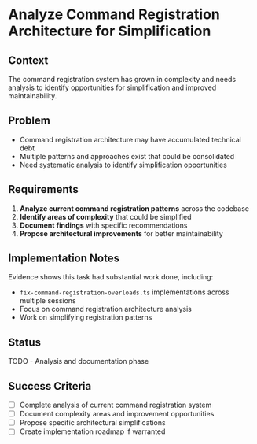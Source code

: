 # Analyze Command Registration Architecture for Simplification

## Context

The command registration system has grown in complexity and needs analysis to identify opportunities for simplification and improved maintainability.

## Problem

- Command registration architecture may have accumulated technical debt
- Multiple patterns and approaches exist that could be consolidated
- Need systematic analysis to identify simplification opportunities

## Requirements

1. **Analyze current command registration patterns** across the codebase
2. **Identify areas of complexity** that could be simplified
3. **Document findings** with specific recommendations
4. **Propose architectural improvements** for better maintainability

## Implementation Notes

Evidence shows this task had substantial work done, including:

- `fix-command-registration-overloads.ts` implementations across multiple sessions
- Focus on command registration architecture analysis
- Work on simplifying registration patterns

## Status

TODO - Analysis and documentation phase

## Success Criteria

- [ ] Complete analysis of current command registration system
- [ ] Document complexity areas and improvement opportunities
- [ ] Propose specific architectural simplifications
- [ ] Create implementation roadmap if warranted
